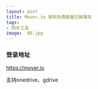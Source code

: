 ```yaml
---
layout: post
title: Mover.io 微软免费数据迁移服务
tags:
- 同步工具
image:  06.jpg
---
```



### 登录地址<br>
https://mover.io

支持onedrive、gdrive
